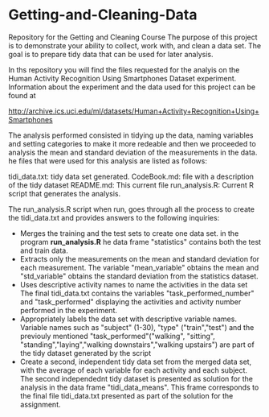 # Getting-and-Cleaning-Data
Repository for the Getting and Cleaning Course
The purpose of this project is to demonstrate your ability to collect, work with, 
and clean a data set. The goal is to prepare tidy data that can be used for later analysis. 

In ths repository you will find the files requested for the analyis on the Human Activity Recognition Using Smartphones Dataset experiment. Information about the experiment and the data used for this project can be found at 

http://archive.ics.uci.edu/ml/datasets/Human+Activity+Recognition+Using+Smartphones

The analysis performed consisted in tidying up the data, naming variables and setting categories to make it more redeable and then we proceeded to analysis the mean and standard deviation of the measurements in the data. he files that were used for this analysis are listed as follows:

tidi_data.txt:  tidy data set generated.
CodeBook.md:    file with a description of the tidy dataset
README.md:      This current file
run_analysis.R:	Current R script that generates the analysis.

The run_analysis.R script when run, goes through all the process to create the tidi_data.txt and provides answers to the following inquiries:

- Merges the training and the test sets to create one data set.
  in the program <b>run_analysis.R</b> he data frame "statistics" contains both the test and train data.
- Extracts only the measurements on the mean and standard deviation for each measurement.
  The variable "mean_variable" obtains the mean and "std_variable" obtains the standard deviation from the statistics
  dataset.
- Uses descriptive activity names to name the activities in the data set
  The final tidi_data.txt contains the variables "task_performed_number" and "task_performed" displaying the activities and activity 
  number performed in the experiment. 
- Appropriately labels the data set with descriptive variable names.
  Variable names such as "subject" (1-30), "type" ("train","test") and the previouly mentioned "task_performed"("walking", "sitting",   "standing","laying","walking downstairs","walking upstairs") are part of the tidy dataset generated by the script
- Create a second, independent tidy data set from the merged data set, with the average of each variable for each activity and each  subject.
  The second independednt tidy dataset is presented as solution for the analysis in the data frame "tidi_data_means". This frame corresponds to the final file tidi_data.txt presented as part of the solution for the assignment.
  
  


